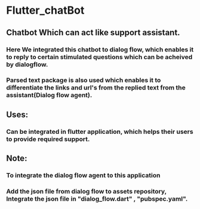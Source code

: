 # Flutter_chatBot

## Chatbot Which can act like support assistant.

### Here We integrated this chatbot to dialog flow, which enables it to reply to certain stimulated questions which can be acheived by dialogflow.

### Parsed text package is also used which enables it to differentiate the links and url's from the replied text from the assistant(Dialog flow agent).


## Uses:

### Can be integrated in flutter application, which helps their users to provide required support.

## Note:

### To integrate the dialog flow agent to this application
### Add the json file from dialog flow to assets repository, Integrate the json file in "dialog_flow.dart" , "pubspec.yaml".

